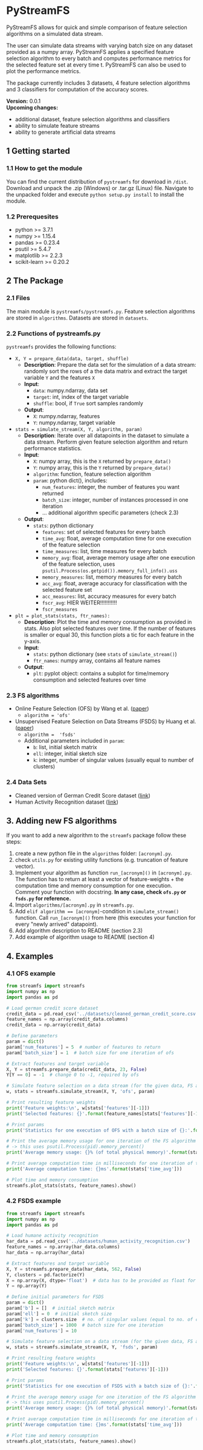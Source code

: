# PyStreamFS
PyStreamFS allows for quick and simple comparison of feature selection algorithms on a simulated data stream.

The user can simulate data streams with varying batch size on any dataset provided as a numpy array. 
PyStreamFS applies a specified feature selection algorithm to every batch and computes performance metrics for the
selected feature set at every time t. PyStreamFS can also be used to plot the performance metrics.

The package currently includes 3 datasets, 4 feature selection algorithms and 3 classifiers for computation of the accuracy scores.

**Version:** 0.0.1<br>
**Upcoming changes:**
* additional dataset, feature selection algorithms and classifiers
* ability to simulate feature streams
* ability to generate artificial data streams

## 1 Getting started
### 1.1 How to get the module
You can find the current distribution of ``pystreamfs`` for download in ``/dist``. 
Download and unpack the .zip (Windows) or .tar.gz (Linux) file. Navigate to the unpacked folder and execute
``python setup.py install`` to install the module.

### 1.2 Prerequesites
* python >= 3.7.1
* numpy >= 1.15.4
* pandas >= 0.23.4
* psutil >= 5.4.7
* matplotlib >= 2.2.3
* scikit-learn >= 0.20.2
 
## 2 The Package  
### 2.1 Files
The main module is ``pystreamfs/pystreamfs.py``. Feature selection algorithms are stored in ``algorithms``. 
Datasets are stored in ``datasets``.
 
### 2.2 Functions of pystreamfs.py
``pystreamfs`` provides the following functions:
* ``X, Y = prepare_data(data, target, shuffle)``
    * **Description**: Prepare the data set for the simulation of a data stream: randomly sort the rows of a the data matrix and extract the target variable ``Y`` and the features ``X``
    * **Input**:
        * ``data``: numpy.ndarray, data set
        * ``target``: int, index of the target variable
        * ``shuffle``: bool, if ``True`` sort samples randomly
    * **Output**:
        * ``X``: numpy.ndarray, features
        * ``Y``: numpy.ndarray, target variable
* ``stats = simulate_stream(X, Y, algorithm, param)``
    * **Description**: Iterate over all datapoints in the dataset to simulate a data stream. 
    Perform given feature selection algorithm and return performance statistics.
    * **Input**:
        * ``X``: numpy array, this is the ``X`` returned by ``prepare_data()``
        * ``Y``: numpy array, this is the ``Y`` returned by ``prepare_data()``
        * ``algorithm``: function, feature selection algorithm
        * ``param``: python dict(), includes:
            * ``num_features``: integer, the number of features you want returned
            * ``batch_size``: integer, number of instances processed in one iteration
            * ... additional algorithm specific parameters (check 2.3)
    * **Output**:
        * ``stats``: python dictionary
            * ``features``: set of selected features for every batch
            * ``time_avg``: float, average computation time for one execution of the feature selection
            * ``time_measures``: list, time measures for every batch
            * ``memory_avg``: float, average memory usage after one execution of the feature selection, uses ``psutil.Process(os.getpid()).memory_full_info().uss``
            * ``memory_measures``: list, memory measures for every batch
            * ``acc_avg``: float, average accuracy for classification with the selected feature set
            * ``acc_measures``: list, accuracy measures for every batch
            * ``fscr_avg``: HIER WEITER!!!!!!!!!!!
            * ``fscr_measures``
* ``plt = plot_stats(stats, ftr_names):``
    * **Description**: Plot the time and memory consumption as provided in stats. Also plot selected features over time.
    If the number of features is smaller or equal 30, this function plots a tic for each feature in the y-axis.
    * **Input**:
        * ``stats``: python dictionary (see ``stats`` of ``simulate_stream()``)
        * ``ftr_names``: numpy array, contains all feature names
    * **Output**:
        * ``plt``: pyplot object: contains a subplot for time/memory consumption and selected features over time

### 2.3 FS algorithms
* Online Feature Selection (OFS) by Wang et al. ([paper](https://ink.library.smu.edu.sg/cgi/viewcontent.cgi?article=3277&context=sis_research))
    * ``algorithm = 'ofs'``
* Unsupervised Feature Selection on Data Streams (FSDS) by Huang et al.([paper](http://www.shivakasiviswanathan.com/CIKM15.pdf))
    * ``algorithm =  'fsds'``
    * Additional parameters included in ``param``:
        * ``b``: list, initial sketch matrix
        * ``ell``: integer, initial sketch size
        * ``k``: integer, number of singular values (usually equal to number of clusters)
    
### 2.4 Data Sets
* Cleaned version of German Credit Score dataset ([link](https://archive.ics.uci.edu/ml/datasets/statlog+(german+credit+data)))
* Human Activity Recognition dataset ([link](https://archive.ics.uci.edu/ml/datasets/Human+Activity+Recognition+Using+Smartphones))

## 3. Adding new FS algorithms
If you want to add a new algorithm to the ``streamfs`` package follow these steps:
1. create a new python file in the ``algorithms`` folder: ``[acronym].py``.
2. check ``utils.py`` for existing utility functions (e.g. truncation of feature vector).
3. Implement your algorithm as function ``run_[acronym]()`` in ``[acronym].py``. 
The function has to return at least a vector of feature-weights + the computation time and memory consumption for one execution.
Comment your function with docstring. **In any case, check ``ofs.py`` or ``fsds.py`` for reference.**
4. Import ``algorithms/[acronym].py`` in ``streamfs.py``.
5. Add ``elif algorithm == [acronym]``-condition in ``simulate_stream()`` function.
Call ``run_[acronym]()`` from here (this executes your function for every "newly arrived" datapoint).
6. Add algorithm description to README (section 2.3)
7. Add example of algorithm usage to README (section 4)



## 4. Examples
### 4.1 OFS example
```python
from streamfs import streamfs
import numpy as np
import pandas as pd

# Load german credit score dataset
credit_data = pd.read_csv('../datasets/cleaned_german_credit_score.csv')
feature_names = np.array(credit_data.columns)
credit_data = np.array(credit_data)

# Define parameters
param = dict()
param['num_features'] = 5  # number of features to return
param['batch_size'] = 1  # batch size for one iteration of ofs

# Extract features and target variable
X, Y = streamfs.prepare_data(credit_data, 23, False)
Y[Y == 0] = -1  # change 0 to -1, required by ofs

# Simulate feature selection on a data stream (for the given data, FS algorithm and number of features)
w, stats = streamfs.simulate_stream(X, Y, 'ofs', param)

# Print resulting feature weights
print('Feature weights:\n', w[stats['features'][-1]])
print('Selected features: {}'.format(feature_names[stats['features'][-1]]))

# Print params
print('Statistics for one execution of OFS with a batch size of {}:'.format(param['batch_size']))

# Print the average memory usage for one iteration of the FS algorithm
# -> this uses psutil.Process(pid).memory_percent()
print('Average memory usage: {}% (of total physical memory)'.format(stats['memory_avg'] * 100))

# Print average computation time in milliseconds for one iteration of the FS algorithm
print('Average computation time: {}ms'.format(stats['time_avg']))

# Plot time and memory consumption
streamfs.plot_stats(stats, feature_names).show()
```

### 4.2 FSDS example
```python
from streamfs import streamfs
import numpy as np
import pandas as pd

# Load humane activity recognition
har_data = pd.read_csv('../datasets/human_activity_recognition.csv')
feature_names = np.array(har_data.columns)
har_data = np.array(har_data)

# Extract features and target variable
X, Y = streamfs.prepare_data(har_data, 562, False)
Y, clusters = pd.factorize(Y)
X = np.array(X, dtype='float')  # data has to be provided as float for internal SVD
Y = np.array(Y)

# Define initial parameters for FSDS
param = dict()
param['b'] = []  # initial sketch matrix
param['ell'] = 0  # initial sketch size
param['k'] = clusters.size  # no. of singular values (equal to no. of clusters)
param['batch_size'] = 1000  # batch size for one iteration
param['num_features'] = 10

# Simulate feature selection on a data stream (for the given data, FS algorithm and parameters)
w, stats = streamfs.simulate_stream(X, Y, 'fsds', param)

# Print resulting feature weights
print('Feature weights:\n', w[stats['features'][-1]])
print('Selected features: {}'.format(stats['features'][-1]))

# Print params
print('Statistics for one execution of FSDS with a batch size of {}:'.format(param['batch_size']))

# Print the average memory usage for one iteration of the FS algorithm
# -> this uses psutil.Process(pid).memory_percent()
print('Average memory usage: {}% (of total physical memory)'.format(stats['memory_avg'] * 100))

# Print average computation time in milliseconds for one iteration of the FS algorithm
print('Average computation time: {}ms'.format(stats['time_avg']))

# Plot time and memory consumption
streamfs.plot_stats(stats, feature_names).show()
```